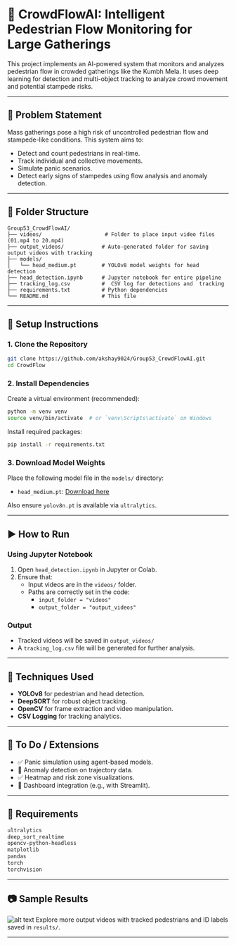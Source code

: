 
# 🧠 CrowdFlowAI: Intelligent Pedestrian Flow Monitoring for Large Gatherings

This project implements an AI-powered system that monitors and analyzes pedestrian flow in crowded gatherings like the Kumbh Mela. It uses deep learning for detection and multi-object tracking to analyze crowd movement and potential stampede risks.

---

## 🚩 Problem Statement

Mass gatherings pose a high risk of uncontrolled pedestrian flow and stampede-like conditions. This system aims to:

- Detect and count pedestrians in real-time.
- Track individual and collective movements.
- Simulate panic scenarios.
- Detect early signs of stampedes using flow analysis and anomaly detection.

---

## 📂 Folder Structure

```
Group53_CrowdFlowAI/
├── videos/                    # Folder to place input video files (01.mp4 to 20.mp4)
├── output_videos/            # Auto-generated folder for saving output videos with tracking
├── models/
│   └── head_medium.pt        # YOLOv8 model weights for head detection
├── head_detection.ipynb      # Jupyter notebook for entire pipeline
├── tracking_log.csv          #  CSV log for detections and  tracking
├── requirements.txt          # Python dependencies
└── README.md                 # This file
```

---

## 🔧 Setup Instructions

### 1. Clone the Repository

```bash
git clone https://github.com/akshay9024/Group53_CrowdFlowAI.git
cd CrowdFlow
```

### 2. Install Dependencies

Create a virtual environment (recommended):

```bash
python -m venv venv
source venv/bin/activate  # or `venv\Scripts\activate` on Windows
```

Install required packages:

```bash
pip install -r requirements.txt
```

### 3. Download Model Weights

Place the following model file in the `models/` directory:

- `head_medium.pt`: [Download here](https://github.com/Abcfsa/YOLOv8_head_detector/raw/main/medium.pt)

Also ensure `yolov8n.pt` is available via `ultralytics`.

---

## ▶️ How to Run

### Using Jupyter Notebook

1. Open `head_detection.ipynb` in Jupyter or Colab.
2. Ensure that:
   - Input videos are in the `videos/` folder.
   - Paths are correctly set in the code:  
     - `input_folder = "videos"`  
     - `output_folder = "output_videos"`

### Output

- Tracked videos will be saved in `output_videos/`
- A `tracking_log.csv` file will be generated for further analysis.

---

## 🧠 Techniques Used

- **YOLOv8** for pedestrian and head detection.
- **DeepSORT** for robust object tracking.
- **OpenCV** for frame extraction and video manipulation.
- **CSV Logging** for tracking analytics.

---


## 📌 To Do / Extensions

- ✅ Panic simulation using agent-based models.
- 🔲 Anomaly detection on trajectory data.
- ✅ Heatmap and risk zone visualizations.
- 🔲 Dashboard integration (e.g., with Streamlit).

---

## 📁 Requirements


```txt
ultralytics
deep_sort_realtime
opencv-python-headless
matplotlib
pandas
torch
torchvision
```

---

## 📷 Sample Results
![alt text](<WhatsApp Image 2025-05-03 at 3.14.11 PM-1.jpeg>)
Explore more output videos with tracked pedestrians and ID labels  saved in `results/`.

---
